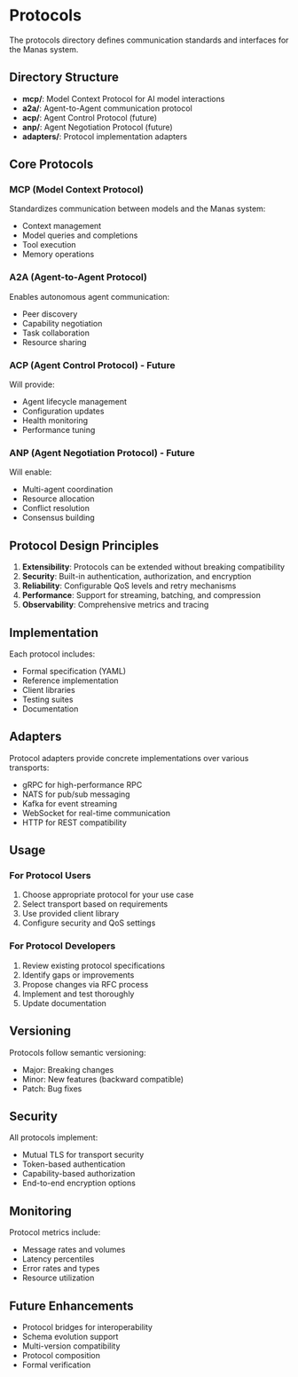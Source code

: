 # Protocols

The protocols directory defines communication standards and interfaces for the Manas system.

## Directory Structure

- **mcp/**: Model Context Protocol for AI model interactions
- **a2a/**: Agent-to-Agent communication protocol
- **acp/**: Agent Control Protocol (future)
- **anp/**: Agent Negotiation Protocol (future)
- **adapters/**: Protocol implementation adapters

## Core Protocols

### MCP (Model Context Protocol)
Standardizes communication between models and the Manas system:
- Context management
- Model queries and completions
- Tool execution
- Memory operations

### A2A (Agent-to-Agent Protocol)
Enables autonomous agent communication:
- Peer discovery
- Capability negotiation
- Task collaboration
- Resource sharing

### ACP (Agent Control Protocol) - Future
Will provide:
- Agent lifecycle management
- Configuration updates
- Health monitoring
- Performance tuning

### ANP (Agent Negotiation Protocol) - Future
Will enable:
- Multi-agent coordination
- Resource allocation
- Conflict resolution
- Consensus building

## Protocol Design Principles

1. **Extensibility**: Protocols can be extended without breaking compatibility
2. **Security**: Built-in authentication, authorization, and encryption
3. **Reliability**: Configurable QoS levels and retry mechanisms
4. **Performance**: Support for streaming, batching, and compression
5. **Observability**: Comprehensive metrics and tracing

## Implementation

Each protocol includes:
- Formal specification (YAML)
- Reference implementation
- Client libraries
- Testing suites
- Documentation

## Adapters

Protocol adapters provide concrete implementations over various transports:
- gRPC for high-performance RPC
- NATS for pub/sub messaging
- Kafka for event streaming
- WebSocket for real-time communication
- HTTP for REST compatibility

## Usage

### For Protocol Users
1. Choose appropriate protocol for your use case
2. Select transport based on requirements
3. Use provided client library
4. Configure security and QoS settings

### For Protocol Developers
1. Review existing protocol specifications
2. Identify gaps or improvements
3. Propose changes via RFC process
4. Implement and test thoroughly
5. Update documentation

## Versioning

Protocols follow semantic versioning:
- Major: Breaking changes
- Minor: New features (backward compatible)
- Patch: Bug fixes

## Security

All protocols implement:
- Mutual TLS for transport security
- Token-based authentication
- Capability-based authorization
- End-to-end encryption options

## Monitoring

Protocol metrics include:
- Message rates and volumes
- Latency percentiles
- Error rates and types
- Resource utilization

## Future Enhancements

- Protocol bridges for interoperability
- Schema evolution support
- Multi-version compatibility
- Protocol composition
- Formal verification